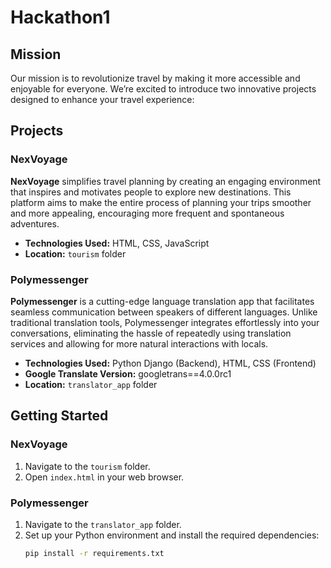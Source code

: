 # Hackathon1

## Mission

Our mission is to revolutionize travel by making it more accessible and enjoyable for everyone. We’re excited to introduce two innovative projects designed to enhance your travel experience:

## Projects

### NexVoyage

**NexVoyage** simplifies travel planning by creating an engaging environment that inspires and motivates people to explore new destinations. This platform aims to make the entire process of planning your trips smoother and more appealing, encouraging more frequent and spontaneous adventures.

- **Technologies Used:** HTML, CSS, JavaScript
- **Location:** `tourism` folder

### Polymessenger

**Polymessenger** is a cutting-edge language translation app that facilitates seamless communication between speakers of different languages. Unlike traditional translation tools, Polymessenger integrates effortlessly into your conversations, eliminating the hassle of repeatedly using translation services and allowing for more natural interactions with locals.

- **Technologies Used:** Python Django (Backend), HTML, CSS (Frontend)
- **Google Translate Version:** googletrans==4.0.0rc1
- **Location:** `translator_app` folder

## Getting Started

### NexVoyage

1. Navigate to the `tourism` folder.
2. Open `index.html` in your web browser.

### Polymessenger

1. Navigate to the `translator_app` folder.
2. Set up your Python environment and install the required dependencies:
   ```bash
   pip install -r requirements.txt
